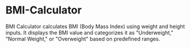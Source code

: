 # BMI-Calculator
BMI Calculator calculates BMI (Body Mass Index) using weight and height inputs. It displays the BMI value and categorizes it as "Underweight," "Normal Weight," or "Overweight" based on predefined ranges.
